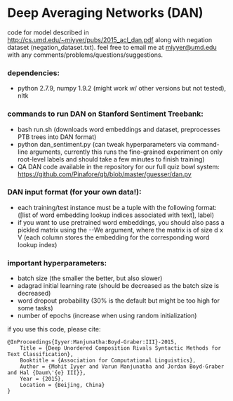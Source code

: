 # Deep Averaging Networks (DAN)
code for model described in
<http://cs.umd.edu/~miyyer/pubs/2015_acl_dan.pdf> along with negation dataset (negation_dataset.txt). 
feel free to email me at miyyer@umd.edu with any comments/problems/questions/suggestions.

### dependencies: 
- python 2.7.9, numpy 1.9.2 (might work w/ other versions but not tested), nltk

### commands to run DAN on Stanford Sentiment Treebank:
- bash run.sh (downloads word embeddings and dataset, preprocesses PTB trees into DAN format)
- python dan_sentiment.py (can tweak hyperparameters via command-line arguments, currently this runs the fine-grained experiment on only root-level labels and should take a few minutes to finish training)
- QA DAN code available in the repository for our full quiz bowl system: https://github.com/Pinafore/qb/blob/master/guesser/dan.py

### DAN input format (for your own data!):
- each training/test instance must be a tuple with the following format: ([list of word embedding lookup indices associated with text], label)
- if you want to use pretrained word embeddings, you should also pass a pickled matrix using the --We argument, where the matrix is of size d x V (each column stores the embedding for the corresponding word lookup index)

### important hyperparameters:
- batch size (the smaller the better, but also slower)
- adagrad initial learning rate (should be decreased as the batch size is decreased)
- word dropout probability (30% is the default but might be too high for some tasks)
- number of epochs (increase when using random initialization)

if you use this code, please cite:

    @InProceedings{Iyyer:Manjunatha:Boyd-Graber:III}-2015,
        Title = {Deep Unordered Composition Rivals Syntactic Methods for Text Classification},
        Booktitle = {Association for Computational Linguistics},
        Author = {Mohit Iyyer and Varun Manjunatha and Jordan Boyd-Graber and Hal {Daum\'{e} III}},
        Year = {2015},
        Location = {Beijing, China}
    }
